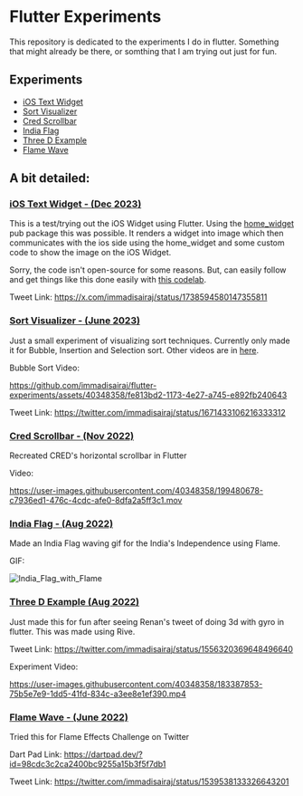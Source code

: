 # Flutter Experiments

This repository is dedicated to the experiments I do in flutter. Something that might already be there, or somthing that I am trying out just for fun.

## Experiments

- [iOS Text Widget](#ios-text-widget---dec-2023)
- [Sort Visualizer](#sort-visualizer---june-2023)
- [Cred Scrollbar](#cred-scrollbar---nov-2022)
- [India Flag](#india-flag---aug-2022)
- [Three D Example](#three-d-example-aug-2022)
- [Flame Wave](#flame-wave---june-2022)

## A bit detailed:

### [iOS Text Widget - (Dec 2023)](https://x.com/immadisairaj/status/1738594580147355811)

This is a test/trying out the iOS Widget using Flutter. Using the [home_widget](https://pub.dev/packages/home_widget) pub package this was possible. It renders a widget into image which then communicates with the ios side using the home_widget and some custom code to show the image on the iOS Widget.

Sorry, the code isn't open-source for some reasons. But, can easily follow and get things like this done easily with [this codelab](https://codelabs.developers.google.com/flutter-home-screen-widgets#0).

Tweet Link: https://x.com/immadisairaj/status/1738594580147355811

### [Sort Visualizer - (June 2023)](./sort_visualizer/)

Just a small experiment of visualizing sort techniques. Currently only made it for Bubble, Insertion and Selection sort. Other videos are in [here](./sort_visualizer/screen_recordings/).

Bubble Sort Video:

https://github.com/immadisairaj/flutter-experiments/assets/40348358/fe813bd2-1173-4e27-a745-e892fb240643

Tweet Link: https://twitter.com/immadisairaj/status/1671433106216333312

### [Cred Scrollbar - (Nov 2022)](./cred_scrollbar)

Recreated CRED's horizontal scrollbar in Flutter

Video:

https://user-images.githubusercontent.com/40348358/199480678-c7936ed1-476c-4cdc-afe0-8dfa2a5ff3c1.mov

### [India Flag - (Aug 2022)](./india_flag/)

Made an India Flag waving gif for the India's Independence using Flame.

GIF:

![India_Flag_with_Flame](https://user-images.githubusercontent.com/40348358/184495444-6f53c1cd-8919-4280-b9a3-d8ec0b23af87.gif)

### [Three D Example (Aug 2022)](./three_d_example/)

Just made this for fun after seeing Renan's tweet of doing 3d with gyro in flutter. This was made using Rive.

Tweet Link: https://twitter.com/immadisairaj/status/1556320369648496640


Experiment Video:

https://user-images.githubusercontent.com/40348358/183387853-75b5e7e9-1dd5-41fd-834c-a3ee8e1ef390.mp4

### [Flame Wave - (June 2022)](./flame_wave/)

Tried this for Flame Effects Challenge on Twitter

Dart Pad Link: https://dartpad.dev/?id=98cdc3c2ca2400bc9255a15b3f5f7db1

Tweet Link: https://twitter.com/immadisairaj/status/1539538133326643201
